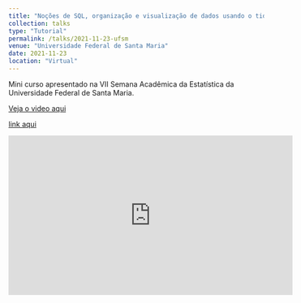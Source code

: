 ```yaml
---
title: "Noções de SQL, organização e visualização de dados usando o tidyverse"
collection: talks
type: "Tutorial"
permalink: /talks/2021-11-23-ufsm
venue: "Universidade Federal de Santa Maria"
date: 2021-11-23
location: "Virtual"
---
```


Mini curso apresentado na VII Semana Acadêmica da Estatística da Universidade Federal de Santa Maria.

[Veja o video aqui](https://www.youtube.com/watch?v=vdV1xHiwirI)

<a href="/files/files_rmd/ufsm_dplyr-ggplot.html">link aqui</a>

<!-- <iframe src="/files/files_rmd/ufsm_dplyr-ggplot.html" style="width:100%; height:300px;"></iframe> -->

<iframe width="560" height="315" src="https://www.youtube.com/embed/vdV1xHiwirI?si=f-Io0Aky4vqnHPgn&amp;start=5686" title="YouTube video player" frameborder="0" allow="accelerometer; autoplay; clipboard-write; encrypted-media; gyroscope; picture-in-picture; web-share" allowfullscreen></iframe>

